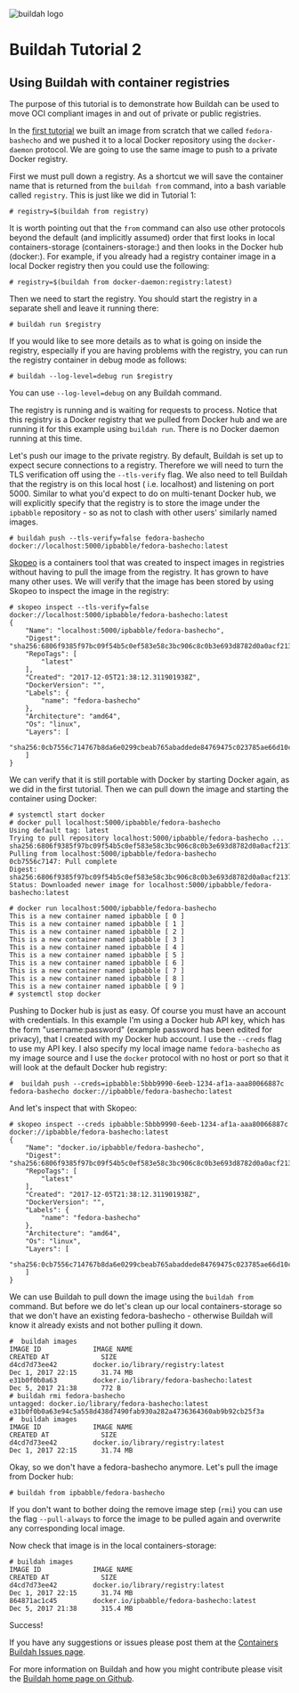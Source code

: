 ![buildah logo](https://cdn.rawgit.com/containers/buildah/master/logos/buildah-logo_large.png)

# Buildah Tutorial 2
## Using Buildah with container registries

The purpose of this tutorial is to demonstrate how Buildah can be used to move OCI compliant images in and out of private or public registries.

In the [first tutorial](https://github.com/containers/buildah/blob/master/docs/tutorials/01-intro.md) we built an image from scratch that we called `fedora-bashecho` and we pushed it to a local Docker repository using the `docker-daemon` protocol. We are going to use the same image to push to a private Docker registry.

First we must pull down a registry. As a shortcut we will save the container name that is returned from the `buildah from` command, into a bash variable called `registry`. This is just like we did in Tutorial 1:

    # registry=$(buildah from registry)

It is worth pointing out that the `from` command can also use other protocols beyond the default (and implicitly assumed) order that first looks in local containers-storage (containers-storage:) and then looks in the Docker hub (docker:). For example, if you already had a registry container image in a local Docker registry then you could use the following:

    # registry=$(buildah from docker-daemon:registry:latest)

Then we need to start the registry. You should start the registry in a separate shell and leave it running there:

    # buildah run $registry

If you would like to see more details as to what is going on inside the registry, especially if you are having problems with the registry, you can run the registry container in debug mode as follows:

    # buildah --log-level=debug run $registry

You can use `--log-level=debug` on any Buildah command.

The registry is running and is waiting for requests to process. Notice that this registry is a Docker registry that we pulled from Docker hub and we are running it for this example using `buildah run`. There is no Docker daemon running at this time.

Let's push our image to the private registry. By default, Buildah is set up to expect secure connections to a registry. Therefore we will need to turn the TLS verification off using the `--tls-verify` flag. We also need to tell Buildah that the registry is on this local host ( i.e. localhost) and listening on port 5000. Similar to  what you'd expect to do on multi-tenant Docker hub, we will explicitly specify that the registry is to store the image under the `ipbabble` repository - so as not to clash with other users' similarly named images.

    # buildah push --tls-verify=false fedora-bashecho docker://localhost:5000/ipbabble/fedora-bashecho:latest

[Skopeo](https://github.com/containers/skopeo) is a containers tool that was created to inspect images in registries without having to pull the image from the registry. It has grown to have many other uses. We will verify that the image has been stored by using Skopeo to inspect the image in the registry:

    # skopeo inspect --tls-verify=false docker://localhost:5000/ipbabble/fedora-bashecho:latest
    {
        "Name": "localhost:5000/ipbabble/fedora-bashecho",
        "Digest": "sha256:6806f9385f97bc09f54b5c0ef583e58c3bc906c8c0b3e693d8782d0a0acf2137",
        "RepoTags": [
            "latest"
        ],
        "Created": "2017-12-05T21:38:12.311901938Z",
        "DockerVersion": "",
        "Labels": {
            "name": "fedora-bashecho"
        },
        "Architecture": "amd64",
        "Os": "linux",
        "Layers": [
            "sha256:0cb7556c714767b8da6e0299cbeab765abaddede84769475c023785ae66d10ca"
        ]
    }

We can verify that it is still portable with Docker by starting Docker again, as we did in the first tutorial. Then we can pull down the image and starting the container using Docker:

    # systemctl start docker
    # docker pull localhost:5000/ipbabble/fedora-bashecho
    Using default tag: latest
    Trying to pull repository localhost:5000/ipbabble/fedora-bashecho ...
    sha256:6806f9385f97bc09f54b5c0ef583e58c3bc906c8c0b3e693d8782d0a0acf2137: Pulling from localhost:5000/ipbabble/fedora-bashecho
    0cb7556c7147: Pull complete
    Digest: sha256:6806f9385f97bc09f54b5c0ef583e58c3bc906c8c0b3e693d8782d0a0acf2137
    Status: Downloaded newer image for localhost:5000/ipbabble/fedora-bashecho:latest

    # docker run localhost:5000/ipbabble/fedora-bashecho
    This is a new container named ipbabble [ 0 ]
    This is a new container named ipbabble [ 1 ]
    This is a new container named ipbabble [ 2 ]
    This is a new container named ipbabble [ 3 ]
    This is a new container named ipbabble [ 4 ]
    This is a new container named ipbabble [ 5 ]
    This is a new container named ipbabble [ 6 ]
    This is a new container named ipbabble [ 7 ]
    This is a new container named ipbabble [ 8 ]
    This is a new container named ipbabble [ 9 ]
    # systemctl stop docker

Pushing to Docker hub is just as easy. Of course you must have an account with credentials. In this example I'm using a Docker hub API key, which has the form "username:password" (example password has been edited for privacy), that I created with my Docker hub account. I use the `--creds` flag to use my API key. I also specify my local image name `fedora-bashecho` as my image source and I use the `docker` protocol with no host or port so that it will look at the default Docker hub registry:

    #  buildah push --creds=ipbabble:5bbb9990-6eeb-1234-af1a-aaa80066887c fedora-bashecho docker://ipbabble/fedora-bashecho:latest

And let's inspect that with Skopeo:

    # skopeo inspect --creds ipbabble:5bbb9990-6eeb-1234-af1a-aaa80066887c docker://ipbabble/fedora-bashecho:latest
    {
        "Name": "docker.io/ipbabble/fedora-bashecho",
        "Digest": "sha256:6806f9385f97bc09f54b5c0ef583e58c3bc906c8c0b3e693d8782d0a0acf2137",
        "RepoTags": [
            "latest"
        ],
        "Created": "2017-12-05T21:38:12.311901938Z",
        "DockerVersion": "",
        "Labels": {
            "name": "fedora-bashecho"
        },
        "Architecture": "amd64",
        "Os": "linux",
        "Layers": [
            "sha256:0cb7556c714767b8da6e0299cbeab765abaddede84769475c023785ae66d10ca"
        ]
    }

We can use Buildah to pull down the image using the `buildah from` command. But before we do let's clean up our local containers-storage so that we don't have an existing fedora-bashecho - otherwise Buildah will know it already exists and not bother pulling it down.

    #  buildah images
    IMAGE ID             IMAGE NAME                                               CREATED AT             SIZE
    d4cd7d73ee42         docker.io/library/registry:latest                        Dec 1, 2017 22:15      31.74 MB
    e31b0f0b0a63         docker.io/library/fedora-bashecho:latest                 Dec 5, 2017 21:38      772 B
    # buildah rmi fedora-bashecho
    untagged: docker.io/library/fedora-bashecho:latest
    e31b0f0b0a63e94c5a558d438d7490fab930a282a4736364360ab9b92cb25f3a
    #  buildah images
    IMAGE ID             IMAGE NAME                                               CREATED AT             SIZE
    d4cd7d73ee42         docker.io/library/registry:latest                        Dec 1, 2017 22:15      31.74 MB

Okay, so we don't have a fedora-bashecho anymore. Let's pull the image from Docker hub:

    # buildah from ipbabble/fedora-bashecho

If you don't want to bother doing the remove image step (`rmi`) you can use the flag `--pull-always` to force the image to be pulled again and overwrite any corresponding local image.

Now check that image is in the local containers-storage:

    # buildah images
    IMAGE ID             IMAGE NAME                                               CREATED AT             SIZE
    d4cd7d73ee42         docker.io/library/registry:latest                        Dec 1, 2017 22:15      31.74 MB
    864871ac1c45         docker.io/ipbabble/fedora-bashecho:latest                Dec 5, 2017 21:38      315.4 MB

Success!

If you have any suggestions or issues please post them at the [Containers Buildah Issues page](https://github.com/containers/buildah/issues).

For more information on Buildah and how you might contribute please visit the [Buildah home page on Github](https://github.com/containers/buildah).
